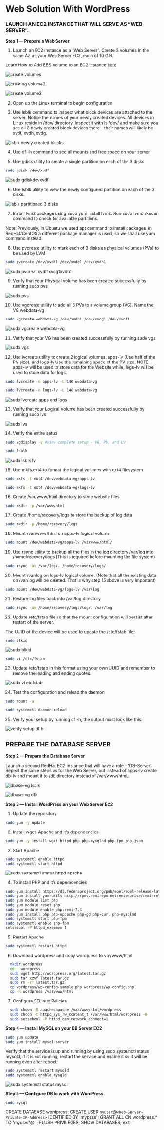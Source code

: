 # Web Solution With WordPress

### LAUNCH AN EC2 INSTANCE THAT WILL SERVE AS “WEB SERVER”.

**Step 1 — Prepare a Web Server**

1. Launch an EC2 instance as a “Web Server”. Create 3 volumes in the same AZ as your Web Server EC2, each of 10 GiB.

Learn How to Add EBS Volume to an EC2 instance [here](https://www.youtube.com/watch?v=HPXnXkBzIHw)

![create volumes](https://github.com/SamuelOvuema/Dareyio-pbl/assets/132525203/94088477-a481-43e8-90cb-198ee6f362c9)

![creating volume2](https://github.com/SamuelOvuema/Dareyio-pbl/assets/132525203/0ffd6156-e45a-45ab-bb0b-11def6457e5b)

![create volume3](https://github.com/SamuelOvuema/Dareyio-pbl/assets/132525203/64fef8d7-c5d7-457c-a00c-9c05a3e4822b)

2. Open up the Linux terminal to begin configuration

3. Use lsblk command to inspect what block devices are attached to the server. Notice the names of your newly created devices. All devices in Linux reside in /dev/ directory. Inspect it with ls /dev/ and make sure you see all 3 newly created block devices there – their names will likely be xvdf, xvdh, xvdg.

![lsblk newly created blocks](https://github.com/SamuelOvuema/Dareyio-pbl/assets/132525203/76ff2854-e291-4124-942e-da1497070bf4)

4. Use df -h command to see all mounts and free space on your server

5. Use gdisk utility to create a single partition on each of the 3 disks
```bash
sudo gdisk /dev/xvdf
```

![sudo gdiskdevxvdf](https://github.com/SamuelOvuema/Dareyio-pbl/assets/132525203/fb40ca03-d8ff-4e99-a597-8addeb75d96e)

6. Use lsblk utility to view the newly configured partition on each of the 3 disks.

![lsblk partitioned 3 disks](https://github.com/SamuelOvuema/Dareyio-pbl/assets/132525203/392e838a-2d4c-4d28-ba56-f99c9ed8e705)

7. Install lvm2 package using sudo yum install lvm2. Run sudo lvmdiskscan command to check for available partitions.

Note: Previously, in Ubuntu we used apt command to install packages, in RedHat/CentOS a different package manager is used, so we shall use yum command instead.

8. Use pvcreate utility to mark each of 3 disks as physical volumes (PVs) to be used by LVM
```bash
sudo pvcreate /dev/xvdf1 /dev/xvdg1 /dev/xvdh1
```
![sudo pvcreat xvdf1xvdg1xvdh1](https://github.com/SamuelOvuema/Dareyio-pbl/assets/132525203/56a96c6c-a4ca-4e28-94b9-05ffd1db9ec9)

9. Verify that your Physical volume has been created successfully by running sudo pvs

![sudo pvs](https://github.com/SamuelOvuema/Dareyio-pbl/assets/132525203/96d0ce6e-740d-467e-92fb-db0e65ca0f73)

10. Use vgcreate utility to add all 3 PVs to a volume group (VG). Name the VG webdata-vg
```bash
sudo vgcreate webdata-vg /dev/xvdh1 /dev/xvdg1 /dev/xvdf1
```

![sudo vgcreate webdata-vg](https://github.com/SamuelOvuema/Dareyio-pbl/assets/132525203/fe79090e-9294-4d7a-a996-64c5ba9adf8a)

11. Verify that your VG has been created successfully by running sudo vgs

![sudo vgs](https://github.com/SamuelOvuema/Dareyio-pbl/assets/132525203/bf7ed919-ac75-48cc-bb43-707bbd084daf)

12. Use lvcreate utility to create 2 logical volumes. apps-lv (Use half of the PV size), and logs-lv Use the remaining space of the PV size. NOTE: apps-lv will be used to store data for the Website while, logs-lv will be used to store data for logs.
```bash
sudo lvcreate -n apps-lv -L 14G webdata-vg
```
```bash
sudo lvcreate -n logs-lv -L 14G webdata-vg
```

![sudo lvcreate apps and logs](https://github.com/SamuelOvuema/Dareyio-pbl/assets/132525203/4ce446c2-f94b-41c8-adfb-01437968bf6b)

13. Verify that your Logical Volume has been created successfully by running sudo lvs

![sudo lvs](https://github.com/SamuelOvuema/Dareyio-pbl/assets/132525203/4309544b-da85-4ebb-abe0-a8c43af6a317)

14. Verify the entire setup
```bash
sudo vgdisplay -v #view complete setup - VG, PV, and LV
```
```bash
sudo lsblk
```
![sudo lsblk lv](https://github.com/SamuelOvuema/Dareyio-pbl/assets/132525203/acebded0-f7a2-4490-a442-7bb1883263de)

15. Use mkfs.ext4 to format the logical volumes with ext4 filesystem
```bash
sudo mkfs -t ext4 /dev/webdata-vg/apps-lv
```
```bash
sudo mkfs -t ext4 /dev/webdata-vg/logs-lv
```
16. Create /var/www/html directory to store website files
```bash
sudo mkdir -p /var/www/html
```
17. Create /home/recovery/logs to store the backup of log data

```bash
sudo mkdir -p /home/recovery/logs
```
18. Mount /var/www/html on apps-lv logical volume
```bash
sudo mount /dev/webdata-vg/apps-lv /var/www/html/
```

19. Use rsync utility to backup all the files in the log directory /var/log into /home/recovery/logs (This is required before mounting the file system)
```bash
sudo rsync -av /var/log/. /home/recovery/logs/
```

20. Mount /var/log on logs-lv logical volume. (Note that all the existing data on /var/log will be deleted. That is why step 15 above is very important)
```bash
sudo mount /dev/webdata-vg/logs-lv /var/log
```
21. Restore log files back into /var/log directory
```bash
sudo rsync -av /home/recovery/logs/log/. /var/log
```

22. Update /etc/fstab file so that the mount configuration will persist after restart of the server.

The UUID of the device will be used to update the /etc/fstab file;

```bash
sudo blkid
```

![sudo blkid](https://github.com/SamuelOvuema/Dareyio-pbl/assets/132525203/63b2c084-d14b-4839-b6ff-eee184e2349d)

```bash
sudo vi /etc/fstab
```

23. Update /etc/fstab in this format using your own UUID and remember to remove the leading and ending quotes.

![sudo vi etcfstab](https://github.com/SamuelOvuema/Dareyio-pbl/assets/132525203/de0436bd-e674-43d6-9eb7-09c146123ac3)

24. Test the configuration and reload the daemon
```bash
sudo mount -a
```
```bash
sudo systemctl daemon-reload
```

25. Verify your setup by running df -h, the output must look like this:

![verify setup df h](https://github.com/SamuelOvuema/Dareyio-pbl/assets/132525203/17f4a3a1-5413-4b6d-912b-933c49f95eb9)


## PREPARE THE DATABASE SERVER


**Step 2 — Prepare the Database Server**

Launch a second RedHat EC2 instance that will have a role – 'DB-Server'
Repeat the same steps as for the Web Server, but instead of apps-lv create db-lv and mount it to /db directory instead of /var/www/html/.

![dbase-vg lsblk](https://github.com/SamuelOvuema/Dareyio-pbl/assets/132525203/dd38c39b-a737-4500-9846-a296c02a3628)

![dbase-vg dfh](https://github.com/SamuelOvuema/Dareyio-pbl/assets/132525203/98cbc38c-6d0b-4e36-9b1b-be25c49604c5)


**Step 3 — Install WordPress on your Web Server EC2**

1. Update the repository
```bash
sudo yum -y update
```
2. Install wget, Apache and it’s dependencies
```bash
sudo yum -y install wget httpd php php-mysqlnd php-fpm php-json
```
3. Start Apache
```bash
sudo systemctl enable httpd
sudo systemctl start httpd
```
![sudo systemctl status httpd apache](https://github.com/SamuelOvuema/Dareyio-pbl/assets/132525203/2f5618bd-fc5f-44c8-a8f8-5f834fe71267)


4. To install PHP and it’s depemdencies
```bash
sudo yum install https://dl.fedoraproject.org/pub/epel/epel-release-latest-8.noarch.rpm
sudo yum install yum-utils http://rpms.remirepo.net/enterprise/remi-release-8.rpm
sudo yum module list php
sudo yum module reset php
sudo yum module enable php:remi-7.4
sudo yum install php php-opcache php-gd php-curl php-mysqlnd
sudo systemctl start php-fpm
sudo systemctl enable php-fpm
setsebool -P httpd_execmem 1
```

5. Restart Apache
```bash
sudo systemctl restart httpd
```

6. Download wordpress and copy wordpress to var/www/html
```bash
  mkdir wordpress
  cd   wordpress
  sudo wget http://wordpress.org/latest.tar.gz
  sudo tar xzvf latest.tar.gz
  sudo rm -rf latest.tar.gz
  cp wordpress/wp-config-sample.php wordpress/wp-config.php
  cp -R wordpress /var/www/html
```

7. Configure SELinux Policies
```bash
  sudo chown -R apache:apache /var/www/html/wordpress
  sudo chcon -t httpd_sys_rw_content_t /var/www/html/wordpress -R
  sudo setsebool -P httpd_can_network_connect=1
```

**Step 4 — Install MySQL on your DB Server EC2**
```bash
sudo yum update
sudo yum install mysql-server
```
Verify that the service is up and running by using sudo systemctl status mysqld, if it is not running, restart the service and enable it so it will be running even after reboot:
```bash
sudo systemctl restart mysqld
sudo systemctl enable mysqld
```

![sudo systemctl status mysql](https://github.com/SamuelOvuema/Dareyio-pbl/assets/132525203/7cf6a9be-4085-4c38-9b57-0b7c4a1122a6)

**Step 5 — Configure DB to work with WordPress**
```bash
sudo mysql
```

CREATE DATABASE wordpress;
CREATE USER `myuser`@`<Web-Server-Private-IP-Address>` IDENTIFIED BY 'mypass';
GRANT ALL ON wordpress.* TO 'myuser'@'<Web-Server-Private-IP-Address>';
FLUSH PRIVILEGES;
SHOW DATABASES;
exit







































